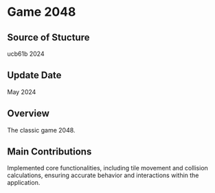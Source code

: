# Game 2048



## Source of Stucture

ucb61b 2024


## Update Date

May 2024


## Overview

The classic game 2048.


## Main Contributions

Implemented core functionalities, including tile movement and collision calculations, ensuring accurate behavior and interactions within the application.
